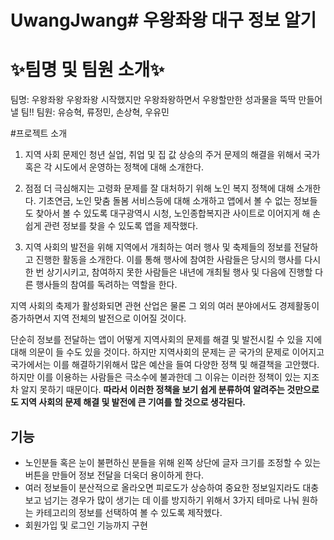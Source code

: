 # UwangJwang# 우왕좌왕 대구 정보 알기


# ✨팀명 및 팀원 소개✨
팀명: 우왕좌왕
우왕좌왕 시작했지만 우왕좌왕하면서 우왕할만한 성과물을 뚝딱 만들어 낼 팀!!
팀원: 유승혁, 류정민, 손상혁, 우유민



#프로젝트 소개

1. 지역 사회 문제인 청년 실업, 취업 및 집 값 상승의 주거 문제의 해결을 위해서 국가 혹은 각 시도에서 운영하는 정책에 대해 소개한다.

2. 점점 더 극심해지는 고령화 문제를 잘 대처하기 위해 노인 복지 정책에 대해 소개한다. 기초연금, 노인 맞춤 돌봄 서비스등에 대해 소개하고 앱에서 볼 수 없는 정보들도 찾아서 볼 수 있도록 대구광역시 시청, 노인종합복지관 사이트로 이어지게 해 손 쉽게 관련 정보를 찾을 수 있도록 앱을 제작했다.


3. 지역 사회의 발전을 위해 지역에서 개최하는 여러 행사 및 축제들의 정보를 전달하고 진행한 활동을 소개한다. 이를 통해 행사에 참여한 사람들은 당시의 행사를 다시 한 번 상기시키고,  참여하지 못한 사람들은 내년에 개최될 행사 및 다음에 진행할 다른 행사들의 참여를 독려하는 역할을 한다.

지역 사회의 축제가 활성화되면 관현 산업은 물론 그 외의 여러 분야에서도 경제활동이 증가하면서 지역 전체의 발전으로 이어질 것이다.


단순히 정보를 전달하는 앱이 어떻게 지역사회의 문제를 해결 및 발전시킬 수 있을 지에 대해 의문이 들 수도 있을 것이다. 하지만 지역사회의 문제는 곧 국가의 문제로 이어지고 국가에서는 이를 해결하기위해서 많은 예산을 들여 다양한 정책 및 해결책을 고안했다. 하지만 이를 이용하는 사람들은 극소수에 불과한데 그 이유는 이러한 정책이 있는 지조차 알지 못하기 때문이다. __따라서 이러한 정책을 보기 쉽게 분류하여 알려주는 것만으로도 지역 사회의 문제 해결 및 발전에 큰 기여를 할 것으로 생각된다.__


## 기능

- 노인분들 혹은 눈이 불편하신 분들을 위해 왼쪽 상단에 글자 크기를 조정할 수 있는 버튼을 만들어 정보 전달을 더욱더 용이하게 한다.
- 여러 정보들이 분산적으로 올라오면 피로도가 상승하여 중요한 정보일지라도 대충 보고 넘기는 경우가 많이 생기는 데 이를 방지하기 위해서 3가지 테마로 나눠 원하는 카테고리의 정보를 선택하여 볼 수 있도록 제작헸다.
- 회원가입 및 로그인 기능까지 구현